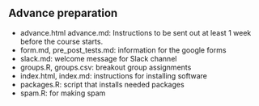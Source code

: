 ## Advance preparation

- advance.html advance.md: Instructions to be sent out at least 1 week before the course starts.
- form.md, pre_post_tests.md: information for the google forms
- slack.md: welcome message for Slack channel
- groups.R, groups.csv: breakout group assignments
- index.html, index.md: instructions for installing software
- packages.R: script that installs needed packages
- spam.R: for making spam
